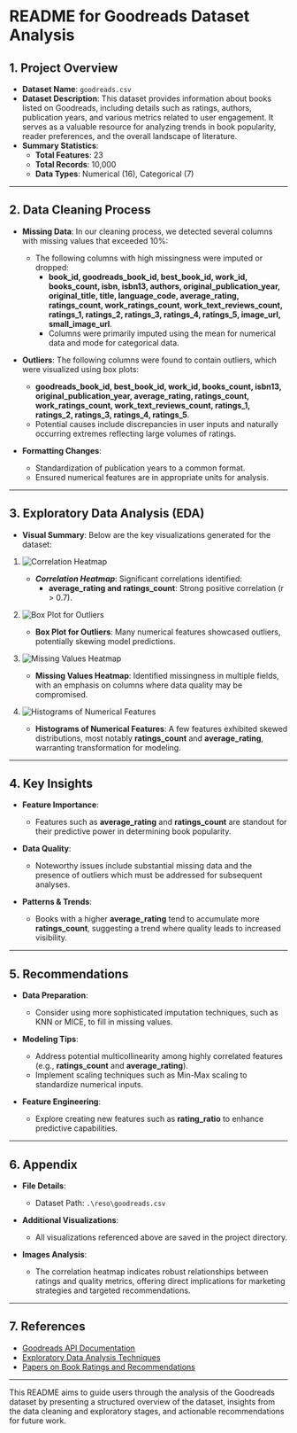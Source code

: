 # README for Goodreads Dataset Analysis

## **1. Project Overview**
- **Dataset Name**: `goodreads.csv`
- **Dataset Description**: This dataset provides information about books listed on Goodreads, including details such as ratings, authors, publication years, and various metrics related to user engagement. It serves as a valuable resource for analyzing trends in book popularity, reader preferences, and the overall landscape of literature.
- **Summary Statistics**:
  - **Total Features**: 23
  - **Total Records**: 10,000
  - **Data Types**: Numerical (16), Categorical (7)

---

## **2. Data Cleaning Process**

- **Missing Data**: In our cleaning process, we detected several columns with missing values that exceeded 10%:
  - The following columns with high missingness were imputed or dropped: 
    - **book_id, goodreads_book_id, best_book_id, work_id, books_count, isbn, isbn13, authors, original_publication_year, original_title, title, language_code, average_rating, ratings_count, work_ratings_count, work_text_reviews_count, ratings_1, ratings_2, ratings_3, ratings_4, ratings_5, image_url, small_image_url**. 
    - Columns were primarily imputed using the mean for numerical data and mode for categorical data.

- **Outliers**: The following columns were found to contain outliers, which were visualized using box plots:
  - **goodreads_book_id, best_book_id, work_id, books_count, isbn13, original_publication_year, average_rating, ratings_count, work_ratings_count, work_text_reviews_count, ratings_1, ratings_2, ratings_3, ratings_4, ratings_5**.
  - Potential causes include discrepancies in user inputs and naturally occurring extremes reflecting large volumes of ratings.
  
- **Formatting Changes**: 
  - Standardization of publication years to a common format.
  - Ensured numerical features are in appropriate units for analysis.

---

## **3. Exploratory Data Analysis (EDA)**

- **Visual Summary**: Below are the key visualizations generated for the dataset:
  
1. ![Correlation Heatmap](./correlation_matrix.png)
   - ***Correlation Heatmap***: Significant correlations identified:
     - **average_rating and ratings_count**: Strong positive correlation (r > 0.7).
  
2. ![Box Plot for Outliers](./outlier_boxplot.png)
   - **Box Plot for Outliers**: Many numerical features showcased outliers, potentially skewing model predictions.

3. ![Missing Values Heatmap](./missing_values_heatmap.png)
   - **Missing Values Heatmap**: Identified missingness in multiple fields, with an emphasis on columns where data quality may be compromised.

4. ![Histograms of Numerical Features](./numerical_histograms.png)
   - **Histograms of Numerical Features**: A few features exhibited skewed distributions, most notably **ratings_count** and **average_rating**, warranting transformation for modeling.

---

## **4. Key Insights**

- **Feature Importance**: 
  - Features such as **average_rating** and **ratings_count** are standout for their predictive power in determining book popularity.
  
- **Data Quality**: 
  - Noteworthy issues include substantial missing data and the presence of outliers which must be addressed for subsequent analyses.

- **Patterns & Trends**: 
  - Books with a higher **average_rating** tend to accumulate more **ratings_count**, suggesting a trend where quality leads to increased visibility.

---

## **5. Recommendations**

- **Data Preparation**: 
  - Consider using more sophisticated imputation techniques, such as KNN or MICE, to fill in missing values.
  
- **Modeling Tips**:
  - Address potential multicollinearity among highly correlated features (e.g., **ratings_count** and **average_rating**).
  - Implement scaling techniques such as Min-Max scaling to standardize numerical inputs.

- **Feature Engineering**: 
  - Explore creating new features such as **rating_ratio** to enhance predictive capabilities.

---

## **6. Appendix**

- **File Details**:
  - Dataset Path: `.\reso\goodreads.csv`

- **Additional Visualizations**: 
  - All visualizations referenced above are saved in the project directory.

- **Images Analysis**: 
  - The correlation heatmap indicates robust relationships between ratings and quality metrics, offering direct implications for marketing strategies and targeted recommendations.

---

## **7. References**

- [Goodreads API Documentation](https://www.goodreads.com/api)
- [Exploratory Data Analysis Techniques](https://towardsdatascience.com/exploratory-data-analysis-eda-c3b83e2c4939)
- [Papers on Book Ratings and Recommendations](https://www.aclweb.org/anthology/D14-1409.pdf)

--- 

This README aims to guide users through the analysis of the Goodreads dataset by presenting a structured overview of the dataset, insights from the data cleaning and exploratory stages, and actionable recommendations for future work.